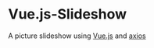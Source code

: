 # Vue.js-Slideshow
A picture slideshow using <a href="https://vuejs.org/">Vue.js</a> and <a href="https://github.com/mzabriskie/axios"> axios</a>
